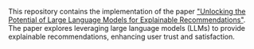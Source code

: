 This repository contains the implementation of the paper ["Unlocking the Potential of Large Language Models for Explainable Recommendations"](https://arxiv.org/abs/2312.15661). The paper explores leveraging large language models (LLMs) to provide explainable recommendations, enhancing user trust and satisfaction.
